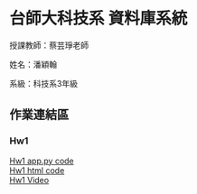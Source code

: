 # 台師大科技系 資料庫系統
授課教師：蔡芸琤老師

姓名：潘穎翰   

系級：科技系3年級  

## 作業連結區  
### Hw1
[Hw1 app.py code](https://github.com/PanYingHan/Database/blob/main/app.py)<br>
[Hw1 html code](https://github.com/PanYingHan/Database/blob/main/index.html)<br>
[Hw1 Video](https://youtu.be/TTAO4_9QAD8)
